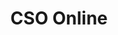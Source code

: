 ---
title: CSO Online
description: CSO serves enterprise security decision-makers and users with the critical information they need to stay ahead of evolving threats and defend against criminal cyberattacks. With incisive content that addresses all security disciplines from risk management to network defense to fraud and data loss prevention, CSO offers unparalleled depth and insight to support key decisions and investments for IT security professionals.
url: https://www.csoonline.com/
image:
    # url: '/assets/images/cafe.png'
    # alt: 'Cafe'
tags: ['ai', 'cloud', 'news', 'privacy']
pubDate: 2023-11-12
draft: false
---